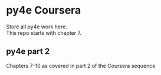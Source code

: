 # py4e Coursera
Store all py4e work here.  
This repo starts with chapter 7.  

## py4e part 2
Chapters 7-10 as covered in part 2 of the Coursera sequence
